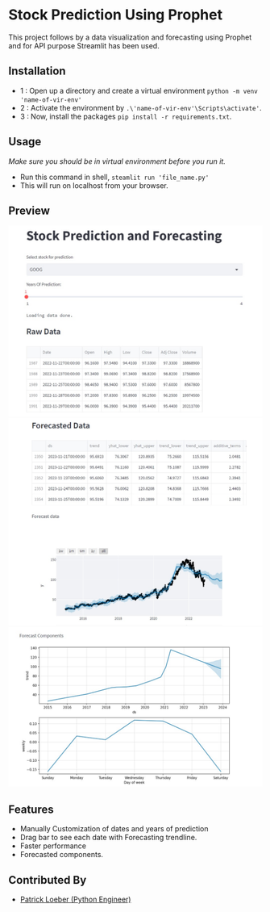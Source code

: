 
# Stock Prediction Using Prophet

This project follows by a data visualization and forecasting using Prophet and for API purpose Streamlit has been used.


## Installation

- 1 : Open up a directory and create a virtual environment `python -m venv 'name-of-vir-env'`
- 2 : Activate the environment by `.\'name-of-vir-env'\Scripts\activate'`.
- 3 : Now, install the packages `pip install -r requirements.txt`.

## Usage
*Make sure you should be in virtual environment before you run it.*
- Run this command in shell, ```steamlit run 'file_name.py'```
- This will run on localhost from your browser.


## Preview

![](https://github.com/HarshMistry1/Stock-Prediction-App-Using-Prophet/blob/master/Preview/stock_pred_img_1.jpg)
![](https://github.com/HarshMistry1/Stock-Prediction-App-Using-Prophet/blob/master/Preview/stock_pred_img_2.jpg)
![](https://github.com/HarshMistry1/Stock-Prediction-App-Using-Prophet/blob/master/Preview/stock_pred_img_3.jpg)

## Features

- Manually Customization of dates and years of prediction
- Drag bar to see each date with Forecasting trendline.
- Faster performance
- Forecasted components.


## Contributed By
- [Patrick Loeber (Python Engineer)](https://www.python-engineer.com/)
